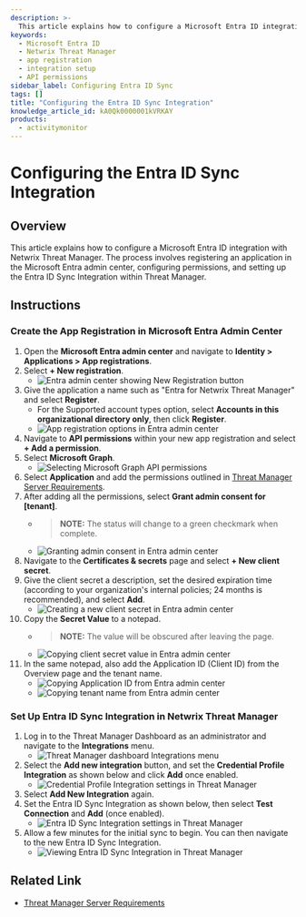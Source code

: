 ```yaml
---
description: >-
  This article explains how to configure a Microsoft Entra ID integration with Netwrix Threat Manager, including app registration and setting up the integration.
keywords:
  - Microsoft Entra ID
  - Netwrix Threat Manager
  - app registration
  - integration setup
  - API permissions
sidebar_label: Configuring Entra ID Sync
tags: []
title: "Configuring the Entra ID Sync Integration"
knowledge_article_id: kA0Qk0000001kVRKAY
products:
  - activitymonitor
---
```


# Configuring the Entra ID Sync Integration

## Overview

This article explains how to configure a Microsoft Entra ID integration with Netwrix Threat Manager. The process involves registering an application in the Microsoft Entra admin center, configuring permissions, and setting up the Entra ID Sync Integration within Threat Manager.

## Instructions

### Create the App Registration in Microsoft Entra Admin Center

1. Open the **Microsoft Entra admin center** and navigate to **Identity > Applications > App registrations**.
2. Select **+ New registration**.
   - ![Entra admin center showing New Registration button](./images/servlet_image_a9d4a36aab05.png)
3. Give the application a name such as "Entra for Netwrix Threat Manager" and select **Register**.
   - For the Supported account types option, select **Accounts in this organizational directory only**, then click **Register**.
   - ![App registration options in Entra admin center](./images/servlet_image_0e5a156b562c.png)
4. Navigate to **API permissions** within your new app registration and select **+ Add a permission**.
5. Select **Microsoft Graph**.
   - ![Selecting Microsoft Graph API permissions](./images/servlet_image_2c936cc3af52.png)
6. Select **Application** and add the permissions outlined in [Threat Manager Server Requirements](/docs/threatmanager/3.0/requirements/server).
7. After adding all the permissions, select **Grant admin consent for [tenant]**.
   - > **NOTE:** The status will change to a green checkmark when complete.
   - ![Granting admin consent in Entra admin center](./images/servlet_image_590daa2ead13.png)
8. Navigate to the **Certificates & secrets** page and select **+ New client secret**.
9. Give the client secret a description, set the desired expiration time (according to your organization's internal policies; 24 months is recommended), and select **Add**.
   - ![Creating a new client secret in Entra admin center](./images/servlet_image_761d2f787fb4.png)
10. Copy the **Secret Value** to a notepad.
    - > **NOTE:** The value will be obscured after leaving the page.
    - ![Copying client secret value in Entra admin center](./images/servlet_image_5516dc91a692.png)
11. In the same notepad, also add the Application ID (Client ID) from the Overview page and the tenant name.
    - ![Copying Application ID from Entra admin center](./images/servlet_image_a04e32646a9b.png)
    - ![Copying tenant name from Entra admin center](./images/servlet_image_a55f51b6c382.png)

### Set Up Entra ID Sync Integration in Netwrix Threat Manager

1. Log in to the Threat Manager Dashboard as an administrator and navigate to the **Integrations** menu.
   - ![Threat Manager dashboard Integrations menu](./images/servlet_image_6a3341c6a97a.png)
2. Select the **Add new integration** button, and set the **Credential Profile Integration** as shown below and click **Add** once enabled.
   - ![Credential Profile Integration settings in Threat Manager](./images/servlet_image_68f21544913c.png)
3. Select **Add New Integration** again.
4. Set the Entra ID Sync Integration as shown below, then select **Test Connection** and **Add** (once enabled).
   - ![Entra ID Sync Integration settings in Threat Manager](./images/servlet_image_b184f052a03b.png)
5. Allow a few minutes for the initial sync to begin. You can then navigate to the new Entra ID Sync Integration.
   - ![Viewing Entra ID Sync Integration in Threat Manager](./images/servlet_image_ca88af5d8db8.png)

## Related Link

- [Threat Manager Server Requirements](/docs/threatmanager/3.0/requirements/server)